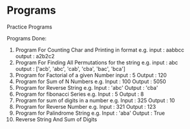 # Programs
Practice Programs

Programs Done:


1. Program For Counting Char and Printing in format e.g. input : aabbcc  output : a2b2c2
2. Program For Finding All Permutations for the string e.g. input : abc output : ['acb', 'abc', 'cab', 'cba', 'bac', 'bca']
3. Program for Factorial of a given Number input : 5 Output : 120
4. Program for Sum of N Numbers e.g. Input : 100 Output : 5050
5. Program for Reverse String e.g. Input : 'abc' Output : 'cba'
6. Program for fibonacci Series e.g. Input : 5 Output : 8
7. Program for sum of digits in a number e.g. Input : 325 Output : 10
8. Program for Reverse Number e.g. Input : 321 Output : 123
9. Program for Palindrome String e.g. Input : 'aba' Output : True
10. Reverse String And Sum of Digits
